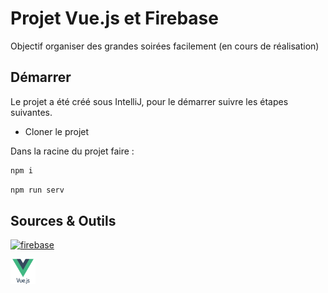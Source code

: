 # Projet Vue.js et Firebase

Objectif organiser des grandes soirées facilement (en cours de réalisation)

## Démarrer

Le projet a été créé sous IntelliJ, pour le démarrer suivre les étapes suivantes.

- Cloner le projet

Dans la racine du projet faire :
```bash
npm i
```

```bash
npm run serv
```

## Sources & Outils

<a href="https://firebase.google.com/" target="_blank" rel="noreferrer"> <img src="https://www.vectorlogo.zone/logos/firebase/firebase-icon.svg" alt="firebase" width="40" height="40"/> </a>

<a href="https://vuejs.org/" target="_blank" rel="noreferrer"> <img src="https://raw.githubusercontent.com/devicons/devicon/master/icons/vuejs/vuejs-original-wordmark.svg" alt="vuejs" width="40" height="40"/> </a>
